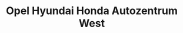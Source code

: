 ---
title: "Opel Hyundai Honda Autozentrum West"
url: /moenchengladbach/opel-hyundai-honda-autozentrum-west/
shop: Autohaus
---